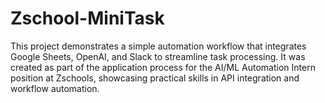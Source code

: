 # Zschool-MiniTask
This project demonstrates a simple automation workflow that integrates Google Sheets, OpenAI, and Slack to streamline task processing. It was created as part of the application process for the AI/ML Automation Intern position at Zschools, showcasing practical skills in API integration and workflow automation.
